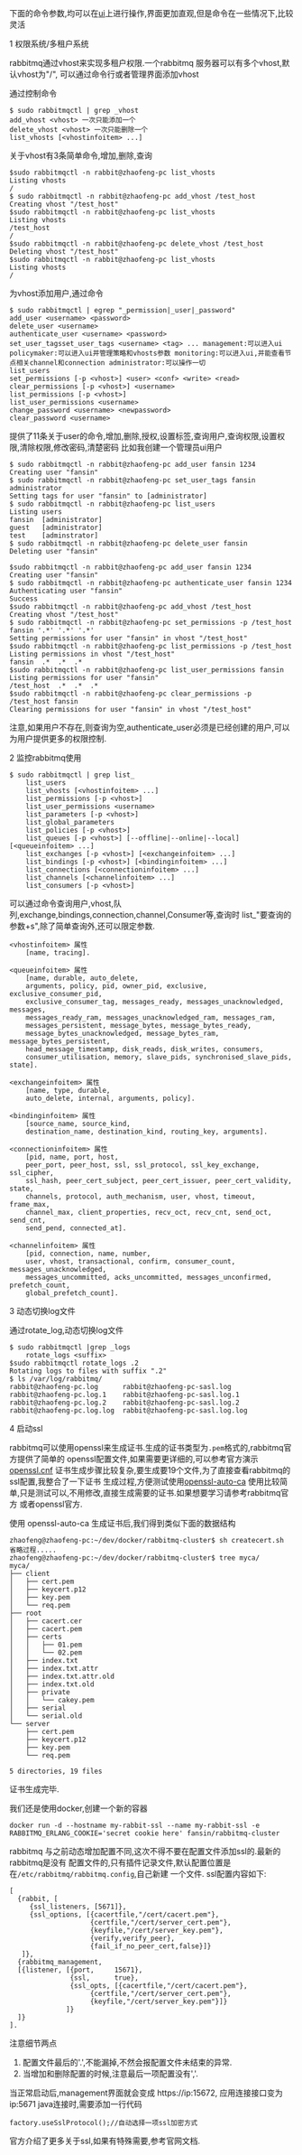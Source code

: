 下面的命令参数,均可以在[ui](http://localhost:15672)上进行操作,界面更加直观,但是命令在一些情况下,比较灵活

1 权限系统/多租户系统

rabbitmq通过vhost来实现多租户权限.一个rabbitmq 服务器可以有多个vhost,默认vhost为"/",
可以通过命令行或者管理界面添加vhost

通过控制命令

    $ sudo rabbitmqctl | grep _vhost
    add_vhost <vhost> 一次只能添加一个
    delete_vhost <vhost> 一次只能删除一个
    list_vhosts [<vhostinfoitem> ...]


关于vhost有3条简单命令,增加,删除,查询

    $sudo rabbitmqctl -n rabbit@zhaofeng-pc list_vhosts
    Listing vhosts
    /
    $ sudo rabbitmqctl -n rabbit@zhaofeng-pc add_vhost /test_host
    Creating vhost "/test_host"
    $sudo rabbitmqctl -n rabbit@zhaofeng-pc list_vhosts
    Listing vhosts
    /test_host
    /
    $sudo rabbitmqctl -n rabbit@zhaofeng-pc delete_vhost /test_host
    Deleting vhost "/test_host"
    $sudo rabbitmqctl -n rabbit@zhaofeng-pc list_vhosts
    Listing vhosts
    /

为vhost添加用户,通过命令

    $ sudo rabbitmqctl | egrep "_permission|_user|_password"
    add_user <username> <password>
    delete_user <username>
    authenticate_user <username> <password>
    set_user_tagsset_user_tags <username> <tag> ... management:可以进入ui policymaker:可以进入ui并管理策略和vhosts参数 monitoring:可以进入ui,并能查看节点相关channel和connection administrator:可以操作一切
    list_users
    set_permissions [-p <vhost>] <user> <conf> <write> <read>
    clear_permissions [-p <vhost>] <username>
    list_permissions [-p <vhost>]
    list_user_permissions <username>
    change_password <username> <newpassword>
    clear_password <username>


提供了11条关于user的命令,增加,删除,授权,设置标签,查询用户,查询权限,设置权限,清除权限,修改密码,清楚密码
比如我创建一个管理员ui用户

    $ sudo rabbitmqctl -n rabbit@zhaofeng-pc add_user fansin 1234
    Creating user "fansin"
    $ sudo rabbitmqctl -n rabbit@zhaofeng-pc set_user_tags fansin administrator
    Setting tags for user "fansin" to [administrator]
    $ sudo rabbitmqctl -n rabbit@zhaofeng-pc list_users
    Listing users
    fansin	[administrator]
    guest	[administrator]
    test	[adminstrator]
    $ sudo rabbitmqctl -n rabbit@zhaofeng-pc delete_user fansin
    Deleting user "fansin"

    $sudo rabbitmqctl -n rabbit@zhaofeng-pc add_user fansin 1234
    Creating user "fansin"
    $ sudo rabbitmqctl -n rabbit@zhaofeng-pc authenticate_user fansin 1234
    Authenticating user "fansin"
    Success
    $sudo rabbitmqctl -n rabbit@zhaofeng-pc add_vhost /test_host
    Creating vhost "/test_host"
    $ sudo rabbitmqctl -n rabbit@zhaofeng-pc set_permissions -p /test_host fansin '.*' '.*' '.*'
    Setting permissions for user "fansin" in vhost "/test_host"
    $sudo rabbitmqctl -n rabbit@zhaofeng-pc list_permissions -p /test_host
    Listing permissions in vhost "/test_host"
    fansin	.*	.*	.*
    $sudo rabbitmqctl -n rabbit@zhaofeng-pc list_user_permissions fansin
    Listing permissions for user "fansin"
    /test_host	.*	.*	.*
    $sudo rabbitmqctl -n rabbit@zhaofeng-pc clear_permissions -p /test_host fansin
    Clearing permissions for user "fansin" in vhost "/test_host"

注意,如果用户不存在,则查询为空,authenticate_user必须是已经创建的用户,可以为用户提供更多的权限控制.



2 监控rabbitmq使用

    $ sudo rabbitmqctl | grep list_
        list_users
        list_vhosts [<vhostinfoitem> ...]
        list_permissions [-p <vhost>]
        list_user_permissions <username>
        list_parameters [-p <vhost>]
        list_global_parameters
        list_policies [-p <vhost>]
        list_queues [-p <vhost>] [--offline|--online|--local] [<queueinfoitem> ...]
        list_exchanges [-p <vhost>] [<exchangeinfoitem> ...]
        list_bindings [-p <vhost>] [<bindinginfoitem> ...]
        list_connections [<connectioninfoitem> ...]
        list_channels [<channelinfoitem> ...]
        list_consumers [-p <vhost>]

可以通过命令查询用户,vhost,队列,exchange,bindings,connection,channel,Consumer等,查询时
list_"要查询的参数+s",除了简单查询外,还可以限定参数.

    <vhostinfoitem> 属性
        [name, tracing].

    <queueinfoitem> 属性
        [name, durable, auto_delete,
        arguments, policy, pid, owner_pid, exclusive, exclusive_consumer_pid,
        exclusive_consumer_tag, messages_ready, messages_unacknowledged, messages,
        messages_ready_ram, messages_unacknowledged_ram, messages_ram,
        messages_persistent, message_bytes, message_bytes_ready,
        message_bytes_unacknowledged, message_bytes_ram, message_bytes_persistent,
        head_message_timestamp, disk_reads, disk_writes, consumers,
        consumer_utilisation, memory, slave_pids, synchronised_slave_pids, state].

    <exchangeinfoitem> 属性
        [name, type, durable,
        auto_delete, internal, arguments, policy].

    <bindinginfoitem> 属性
        [source_name, source_kind,
        destination_name, destination_kind, routing_key, arguments].

    <connectioninfoitem> 属性
        [pid, name, port, host,
        peer_port, peer_host, ssl, ssl_protocol, ssl_key_exchange, ssl_cipher,
        ssl_hash, peer_cert_subject, peer_cert_issuer, peer_cert_validity, state,
        channels, protocol, auth_mechanism, user, vhost, timeout, frame_max,
        channel_max, client_properties, recv_oct, recv_cnt, send_oct, send_cnt,
        send_pend, connected_at].

    <channelinfoitem> 属性
        [pid, connection, name, number,
        user, vhost, transactional, confirm, consumer_count, messages_unacknowledged,
        messages_uncommitted, acks_uncommitted, messages_unconfirmed, prefetch_count,
        global_prefetch_count].



3 动态切换log文件

通过rotate_log,动态切换log文件

    $ sudo rabbitmqctl |grep _logs
        rotate_logs <suffix>
    $sudo rabbitmqctl rotate_logs .2
    Rotating logs to files with suffix ".2"
    $ ls /var/log/rabbitmq/
    rabbit@zhaofeng-pc.log      rabbit@zhaofeng-pc-sasl.log
    rabbit@zhaofeng-pc.log.1    rabbit@zhaofeng-pc-sasl.log.1
    rabbit@zhaofeng-pc.log.2    rabbit@zhaofeng-pc-sasl.log.2
    rabbit@zhaofeng-pc.log.log  rabbit@zhaofeng-pc-sasl.log.log

4 启动ssl

rabbitmq可以使用openssl来生成证书.生成的证书类型为`.pem`格式的,rabbitmq官方提供了简单的
openssl配置文件,如果需要更详细的,可以参考官方演示[openssl.cnf](https://github.com/FansinZhao/openssl/blob/master/apps/openssl.cnf)
证书生成步骤比较复杂,要生成要19个文件,为了直接查看rabbitmq的ssl配置,我整合了一下证书
生成过程,方便测试使用[openssl-auto-ca](https://github.com/FansinZhao/openssl-auto-ca)
使用比较简单,只是测试可以,不用修改,直接生成需要的证书.如果想要学习请参考rabbitmq官方
或者openssl官方.

使用 openssl-auto-ca 生成证书后,我们得到类似下面的数据结构

    zhaofeng@zhaofeng-pc:~/dev/docker/rabbitmq-cluster$ sh createcert.sh
    省略过程.....
    zhaofeng@zhaofeng-pc:~/dev/docker/rabbitmq-cluster$ tree myca/
    myca/
    ├── client
    │   ├── cert.pem
    │   ├── keycert.p12
    │   ├── key.pem
    │   └── req.pem
    ├── root
    │   ├── cacert.cer
    │   ├── cacert.pem
    │   ├── certs
    │   │   ├── 01.pem
    │   │   └── 02.pem
    │   ├── index.txt
    │   ├── index.txt.attr
    │   ├── index.txt.attr.old
    │   ├── index.txt.old
    │   ├── private
    │   │   └── cakey.pem
    │   ├── serial
    │   └── serial.old
    └── server
        ├── cert.pem
        ├── keycert.p12
        ├── key.pem
        └── req.pem

    5 directories, 19 files

证书生成完毕.

我们还是使用docker,创建一个新的容器

    docker run -d --hostname my-rabbit-ssl --name my-rabbit-ssl -e RABBITMQ_ERLANG_COOKIE='secret cookie here' fansin/rabbitmq-cluster

rabbitmq 与之前动态增加配置不同,这次不得不要在配置文件添加ssl的.最新的rabbitmq是没有
配置文件的,只有插件记录文件,默认配置位置是在`/etc/rabbitmq/rabbitmq.config`,自己新建
一个文件.
ssl配置内容如下:

    [
      {rabbit, [
         {ssl_listeners, [5671]},
         {ssl_options, [{cacertfile,"/cert/cacert.pem"},
                        {certfile,"/cert/server_cert.pem"},
                        {keyfile,"/cert/server_key.pem"},
                        {verify,verify_peer},
                        {fail_if_no_peer_cert,false}]}
       ]},
      {rabbitmq_management,
      [{listener, [{port,     15671},
                   {ssl,      true},
                   {ssl_opts, [{cacertfile,"/cert/cacert.pem"},
                        {certfile,"/cert/server_cert.pem"},
                        {keyfile,"/cert/server_key.pem"}]}
                  ]}
      ]}
    ].

注意细节两点
1. 配置文件最后的'.',不能漏掉,不然会报配置文件未结束的异常.
2. 当增加和删除配置的时候,注意最后一项配置没有','.

当正常启动后,management界面就会变成 https://ip:15672, 应用连接接口变为ip:5671
java连接时,需要添加一行代码

    factory.useSslProtocol();//自动选择一项ssl加密方式

官方介绍了更多关于ssl,如果有特殊需要,参考官网文档.








